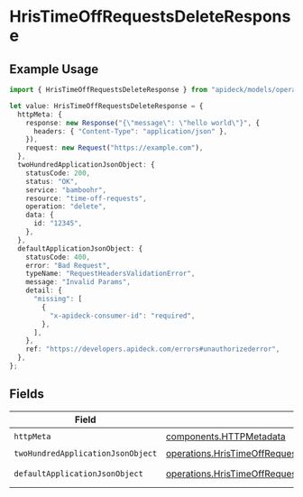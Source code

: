 # HrisTimeOffRequestsDeleteResponse

## Example Usage

```typescript
import { HrisTimeOffRequestsDeleteResponse } from "apideck/models/operations";

let value: HrisTimeOffRequestsDeleteResponse = {
  httpMeta: {
    response: new Response("{\"message\": \"hello world\"}", {
      headers: { "Content-Type": "application/json" },
    }),
    request: new Request("https://example.com"),
  },
  twoHundredApplicationJsonObject: {
    statusCode: 200,
    status: "OK",
    service: "bamboohr",
    resource: "time-off-requests",
    operation: "delete",
    data: {
      id: "12345",
    },
  },
  defaultApplicationJsonObject: {
    statusCode: 400,
    error: "Bad Request",
    typeName: "RequestHeadersValidationError",
    message: "Invalid Params",
    detail: {
      "missing": [
        {
          "x-apideck-consumer-id": "required",
        },
      ],
    },
    ref: "https://developers.apideck.com/errors#unauthorizederror",
  },
};
```

## Fields

| Field                                                                                                                                                      | Type                                                                                                                                                       | Required                                                                                                                                                   | Description                                                                                                                                                |
| ---------------------------------------------------------------------------------------------------------------------------------------------------------- | ---------------------------------------------------------------------------------------------------------------------------------------------------------- | ---------------------------------------------------------------------------------------------------------------------------------------------------------- | ---------------------------------------------------------------------------------------------------------------------------------------------------------- |
| `httpMeta`                                                                                                                                                 | [components.HTTPMetadata](../../models/components/httpmetadata.md)                                                                                         | :heavy_check_mark:                                                                                                                                         | N/A                                                                                                                                                        |
| `twoHundredApplicationJsonObject`                                                                                                                          | [operations.HrisTimeOffRequestsDeleteResponseBody](../../models/operations/hristimeoffrequestsdeleteresponsebody.md)                                       | :heavy_minus_sign:                                                                                                                                         | TimeOffRequests                                                                                                                                            |
| `defaultApplicationJsonObject`                                                                                                                             | [operations.HrisTimeOffRequestsDeleteHrisTimeOffRequestsResponseBody](../../models/operations/hristimeoffrequestsdeletehristimeoffrequestsresponsebody.md) | :heavy_minus_sign:                                                                                                                                         | Unexpected error                                                                                                                                           |